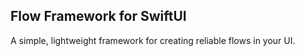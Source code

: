 ## Flow Framework for SwiftUI
A simple, lightweight framework for creating reliable flows in your UI.
